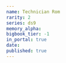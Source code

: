 ```yaml
---
name: Technician Rom
rarity: 2
series: ds9
memory_alpha:
bigbook_tier: -1
in_portal: true
date:
published: true
---
```



